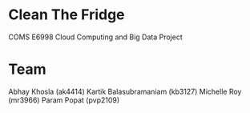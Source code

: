 # Clean The Fridge
COMS E6998 Cloud Computing and Big Data Project

# Team
Abhay Khosla (ak4414)
Kartik Balasubramaniam (kb3127)
Michelle Roy (mr3966)
Param Popat (pvp2109)
